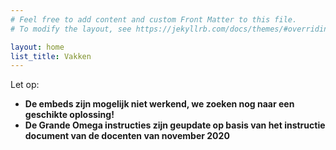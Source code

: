 ```yaml
---
# Feel free to add content and custom Front Matter to this file.
# To modify the layout, see https://jekyllrb.com/docs/themes/#overriding-theme-defaults

layout: home
list_title: Vakken
---
```


Let op:
* **De embeds zijn mogelijk niet werkend, we zoeken nog naar een geschikte oplossing!**
* **De Grande Omega instructies zijn geupdate op basis van het instructie document van de docenten van november 2020**
